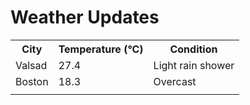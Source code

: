 # Weather Updates

<!-- WEATHER-UPDATE-START -->
<table><tr><th>City</th><th>Temperature (°C)</th><th>Condition</th></tr><tr><td>Valsad</td><td>27.4</td><td>Light rain shower</td></tr><tr><td>Boston</td><td>18.3</td><td>Overcast</td></tr><tr><td></td><td></td><td></td></tr></table>
<!-- WEATHER-UPDATE-END -->
